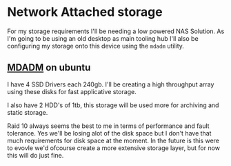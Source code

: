# Network Attached storage

For my storage requirements I'll be needing a low powered NAS Solution. As I'm going to be using an old desktop as main tooling hub I'll also be configuring my storage onto this device using the ``mdadm`` utility.

## [MDADM](https://www.digitalocean.com/community/tutorials/how-to-create-raid-arrays-with-mdadm-on-ubuntu#creating-a-complex-raid-10-array) on ubuntu

I have 4 SSD Drivers each 240gb. I'll be creating a high throughput array using these disks for fast applicative storage.

I also have 2 HDD's of 1tb, this storage will be used more for archiving and static storage.

Raid 10 always seems the best to me in terms of performance and fault tolerance. Yes we'll be losing alot of the disk space but I don't have that much requirements for disk space at the moment. In the future is this were to evovle we'd ofcourse create a more extensive storage layer, but for now this will do just fine.